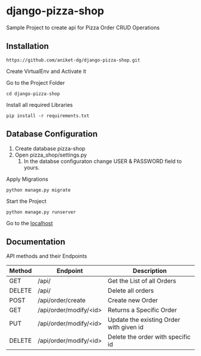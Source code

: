 # django-pizza-shop
Sample Project to create api for Pizza Order CRUD Operations


## Installation

```
https://github.com/aniket-dg/django-pizza-shop.git
```

Create VirtualEnv and Activate it

Go to the Project Folder
```
cd django-pizza-shop
```
Install all required Libraries
```
pip install -r requirements.txt
```

## Database Configuration
1. Create database pizza-shop
1. Open pizza_shop/settings.py
     1. In the databse configuraton change USER & PASSWORD field to yours.

Apply Migrations
```
python manage.py migrate
```
Start the Project
```
python manage.py runserver
```
Go to the [localhost](127.0.0.1:8000/)

## Documentation

API methods and their Endpoints

|  Method |    Endpoint     |   Description  |
|---------|-----------------|----------------|
| GET     |    /api/        | Get the List of all Orders |
| DELETE     |    /api/        | Delete all orders |
| POST     |    /api/order/create        | Create new Order |
| GET     |    /api/order/modify/\<id\>        | Returns a Specific Order |
| PUT     |    /api/order/modify/\<id\>        | Update the existing Order with given id |
| DELETE     |    /api/order/modify/\<id\>        | Delete the order with specific id |

